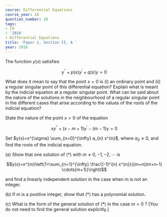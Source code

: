 ```yaml
---
course: Differential Equations
course_year: IA
question_number: 10
tags:
- IA
- '2016'
- Differential Equations
title: 'Paper 2, Section II, A '
year: 2016
---
```




The function $y(x)$ satisfies

$$y^{\prime \prime}+p(x) y^{\prime}+q(x) y=0$$

What does it mean to say that the point $x=0$ is (i) an ordinary point and (ii) a regular singular point of this differential equation? Explain what is meant by the indicial equation at a regular singular point. What can be said about the nature of the solutions in the neighbourhood of a regular singular point in the different cases that arise according to the values of the roots of the indicial equation?

State the nature of the point $x=0$ of the equation

$$x y^{\prime \prime}+(x-m+1) y^{\prime}-(m-1) y=0$$

Set $y(x)=x^{\sigma} \sum_{n=0}^{\infty} a_{n} x^{n}$, where $a_{0} \neq 0$, and find the roots of the indicial equation.

(a) Show that one solution of $(*)$ with $m \neq 0,-1,-2, \cdots$ is

$$y(x)=x^{m}\left(1+\sum_{n=1}^{\infty} \frac{(-1)^{n} x^{n}}{(m+n)(m+n-1) \cdots(m+1)}\right)$$

and find a linearly independent solution in the case when $m$ is not an integer.

(b) If $m$ is a positive integer, show that $(*)$ has a polynomial solution.

(c) What is the form of the general solution of $(*)$ in the case $m=0$ ? [You do not need to find the general solution explicitly.]